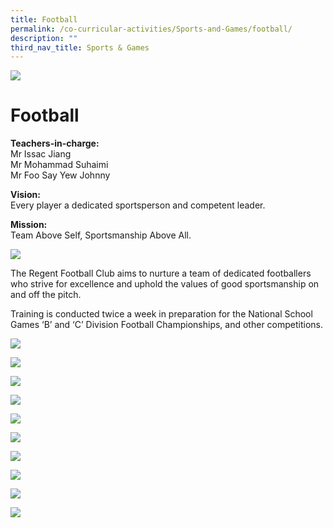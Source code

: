 ```yaml
---
title: Football
permalink: /co-curricular-activities/Sports-and-Games/football/
description: ""
third_nav_title: Sports & Games
---
```

![](/images/Soccer-banner-1-scaled.jpg)

Football
========

**Teachers-in-charge:**  
Mr Issac Jiang  
Mr Mohammad Suhaimi  
Mr Foo Say Yew Johnny

**Vision:**  
Every player a dedicated sportsperson and competent leader.

**Mission:**  
Team Above Self, Sportsmanship Above All.

![](/images/Football-Formal-1024x683.jpg)

The Regent Football Club aims to nurture a team of dedicated footballers who strive for excellence and uphold the values of good sportsmanship on and off the pitch.  

Training is conducted twice a week in preparation for the National School Games ‘B’ and ‘C’ Division Football Championships, and other competitions.

![](/images/Training-Session-scaled.jpg)

![](/images/B-_-C-Boys-_-Teachers--scaled.jpg)

![](/images/B-Boys--1024x768.jpg)

![](/images/B-Boys-and-Teachers--1024x768.jpg)

![](/images/B-Division-Team-2020-1024x768.jpg)

![](/images/Coach-Pep-Talk-scaled.jpg)

![](/images/Fitness-Training-scaled.jpg)

![](/images/Listening-to-Coach--scaled.jpg)

![](/images/Training-Session1-scaled.jpg)

![](/images/Training-Session2-scaled.jpg)
